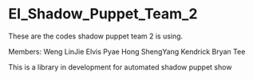 # EI_Shadow_Puppet_Team_2
These are the codes shadow puppet team 2 is using. 

Members: 
Weng LinJie
Elvis Pyae
Hong ShengYang
Kendrick
Bryan Tee

This is a library in development for automated shadow puppet show
